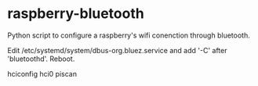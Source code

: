 # raspberry-bluetooth
Python script to configure a raspberry's wifi conenction through bluetooth.

Edit /etc/systemd/system/dbus-org.bluez.service and add '-C' after 'bluetoothd'. Reboot.

hciconfig hci0 piscan

